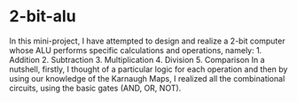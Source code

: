 # 2-bit-alu
In this mini-project, I have attempted to design and realize a 2-bit computer whose ALU performs specific calculations and operations, namely: 1. Addition  2. Subtraction   3. Multiplication  4. Division  5. Comparison   In a nutshell, firstly, I thought of a particular logic for each operation and then by using our knowledge of the Karnaugh Maps, I realized all the combinational circuits,  using the basic gates (AND, OR, NOT).   
